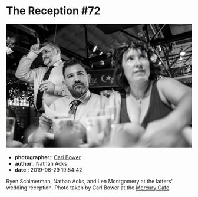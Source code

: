 # The Reception \#72

![Ryen Schimerman, Nathan Acks, and Len Montgomery](assets/2019-06-29-set-3-the-reception-72.webp)

* **photographer**:: [Carl Bower](https://carlbowerphotos.com)  
* **author**:: Nathan Acks  
* **date**:: 2019-06-29 19:54:42

Ryen Schimerman, Nathan Acks, and Len Montgomery at the latters' wedding reception. Photo taken by Carl Bower at the [Mercury Cafe](http://mercurycafe.com).
